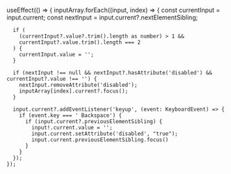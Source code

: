 useEffect(() => {
inputArray.forEach((input, index) => {
const currentInput = input.current;
const nextInput = input.current?.nextElementSibling;

      if (
        (currentInput?.value?.trim().length as number) > 1 &&
        currentInput?.value.trim().length === 2
      ) {
        currentInput.value = '';
      }

      if (nextInput !== null && nextInput?.hasAttribute('disabled') && currentInput?.value !== '') {
        nextInput.removeAttribute('disabled');
        inputArray[index].current?.focus();
      }

      input.current?.addEventListener('keyup', (event: KeyboardEvent) => {
        if (event.key === ' Backspace') {
          if (input.current?.previousElementSibling) {
            input!.current.value = '';
            input.current.setAttribute('disabled', "true");
            input.current.previousElementSibling.focus()
          }
        }
      });
    });
